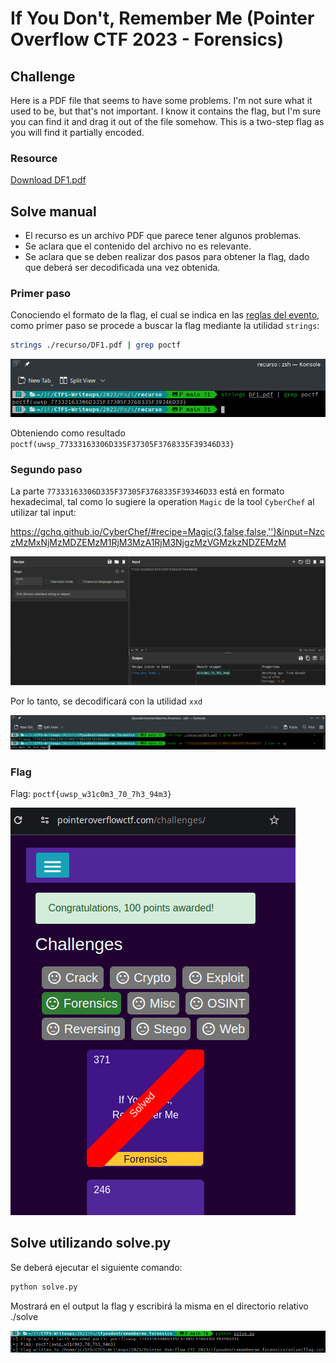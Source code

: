 # If You Don't, Remember Me (Pointer Overflow CTF 2023 - Forensics)

## Challenge
Here is a PDF file that seems to have some problems. I'm not sure what it used to be, but that's not important. I know it contains the flag, but I'm sure you can find it and drag it out of the file somehow. This is a two-step flag as you will find it partially encoded.

### Resource
[Download DF1.pdf](https://uwspedu-my.sharepoint.com/:b:/g/personal/cjohnson_uwsp_edu/EdhtgZup9QFLkuc2N5IzwpgBV4VRkYZoVLBuonJJ0qfpsg?e=alTbB0)

## Solve manual
- El recurso es un archivo PDF que parece tener algunos problemas.
- Se aclara que el contenido del archivo no es relevante.
- Se aclara que se deben realizar dos pasos para obtener la flag, dado que deberá ser decodificada una vez obtenida.

### Primer paso
Conociendo el formato de la flag, el cual se indica en las [reglas del evento](https://pointeroverflowctf.com/rules), como primer paso se procede a buscar la flag mediante la utilidad `strings`:

```bash
strings ./recurso/DF1.pdf | grep poctf
```

![Commands 1](./images/ifyoudontrememberme-commands-1.png)

Obteniendo como resultado `poctf(uwsp_77333163306D335F37305F3768335F39346D33}`

### Segundo paso
La parte `77333163306D335F37305F3768335F39346D33` está en formato hexadecimal, tal como lo sugiere la operation `Magic` de la tool `CyberChef` al utilizar tal input:

https://gchq.github.io/CyberChef/#recipe=Magic(3,false,false,'')&input=NzczMzMxNjMzMDZEMzM1RjM3MzA1RjM3NjgzMzVGMzkzNDZEMzM

![CyberChef Magic](./images/ifyoudontrememberme-cyberchef-magic.png)

Por lo tanto, se decodificará con la utilidad `xxd`

![Commands 2](./images/ifyoudontrememberme-commands-2.png)


### Flag
Flag: `poctf{uwsp_w31c0m3_70_7h3_94m3}`

![Solved](./images/ifyoudontrememberme-solved.png)

## Solve utilizando solve.py
Se deberá ejecutar el siguiente comando:

```bash
python solve.py
```

Mostrará en el output la flag y escribirá la misma en el directorio relativo ./solve

![Solved using python script](./images/ifyoudontrememberme-python-solve.png)